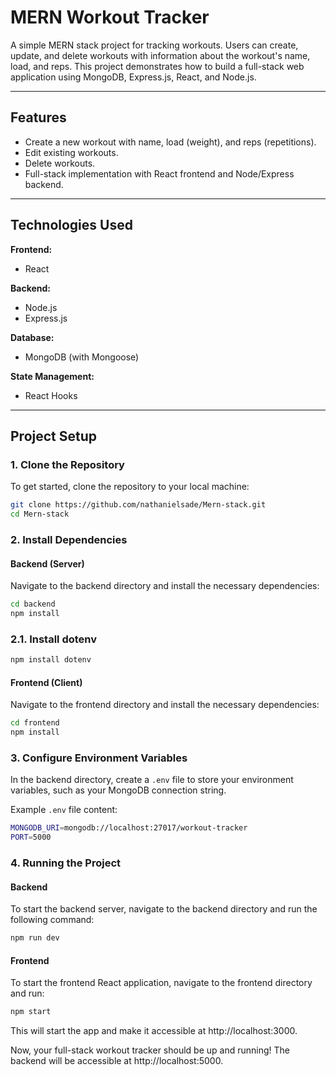 # MERN Workout Tracker
A simple MERN stack project for tracking workouts. Users can create, update, and delete workouts with information about the workout's name, load, and reps. This project demonstrates how to build a full-stack web application using MongoDB, Express.js, React, and Node.js.

---

## Features
- Create a new workout with name, load (weight), and reps (repetitions).
- Edit existing workouts.
- Delete workouts.
- Full-stack implementation with React frontend and Node/Express backend.

---

## Technologies Used
**Frontend:**  
- React  

**Backend:**  
- Node.js  
- Express.js

**Database:**  
- MongoDB (with Mongoose)

**State Management:**  
- React Hooks

---

## Project Setup

### 1. Clone the Repository
To get started, clone the repository to your local machine:
```bash
git clone https://github.com/nathanielsade/Mern-stack.git
cd Mern-stack
```

### 2. Install Dependencies

#### Backend (Server)
Navigate to the backend directory and install the necessary dependencies:
```bash
cd backend
npm install
```
### 2.1. Install dotenv
```bash
npm install dotenv
```
#### Frontend (Client)
Navigate to the frontend directory and install the necessary dependencies:
```bash
cd frontend
npm install
```

### 3. Configure Environment Variables
In the backend directory, create a `.env` file to store your environment variables, such as your MongoDB connection string.

Example `.env` file content:
```bash
MONGODB_URI=mongodb://localhost:27017/workout-tracker
PORT=5000
```

### 4. Running the Project

#### Backend
To start the backend server, navigate to the backend directory and run the following command:
```bash
npm run dev
```

#### Frontend
To start the frontend React application, navigate to the frontend directory and run:
```bash
npm start
```

This will start the app and make it accessible at http://localhost:3000.

Now, your full-stack workout tracker should be up and running!
The backend will be accessible at http://localhost:5000.
